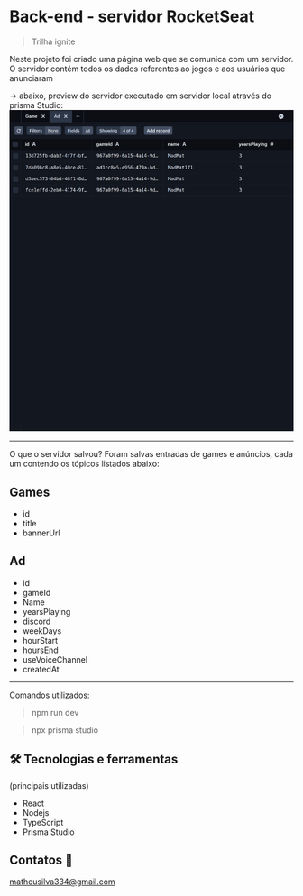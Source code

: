 # Back-end - servidor RocketSeat

>Trilha ignite

Neste projeto foi criado uma página web que se comunica com um servidor. O servidor contém todos os dados referentes ao jogos e aos usuários que anunciaram


-> abaixo, preview do servidor executado em servidor local através do prisma Studio:
![preview](/.github/server.png)

---
O que o servidor salvou? Foram salvas entradas de games e anúncios, cada um contendo os tópicos listados abaixo:
## Games

- id
- title
- bannerUrl

## Ad

- id
- gameId
- Name
- yearsPlaying
- discord
- weekDays
- hourStart
- hoursEnd
- useVoiceChannel
- createdAt

---
Comandos utilizados:

> npm run dev

> npx prisma studio

## 🛠️ Tecnologias e ferramentas
(principais utilizadas)

- React
- Nodejs
- TypeScript
- Prisma Studio

## Contatos 📧 
matheusilva334@gmail.com
